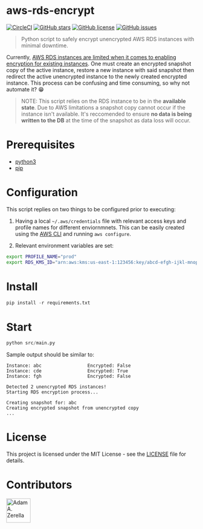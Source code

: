 # aws-rds-encrypt

[![CircleCI](https://circleci.com/gh/adamzerella/aws-rds-encrypt.svg?style=svg)](https://circleci.com/gh/adamzerella/aws-rds-encrypt)
[![GitHub stars](https://img.shields.io/github/stars/adamzerella/aws-rds-encrypt.svg)](https://github.com/adamzerella/adamzerella/stargazers)
[![GitHub license](https://img.shields.io/github/license/adamzerella/aws-rds-encrypt.svg)](https://github.com/adamzerella/adamzerella/blob/master/LICENSE)
[![GitHub issues](https://img.shields.io/github/issues/adamzerella/aws-rds-encrypt.svg)](https://github.com/adamzerella/adamzerella/issues)

> Python script to safely encrypt unencrypted AWS RDS instances with minimal downtime.

Currently, [AWS RDS instances are limited when it comes to enabling encryption for existing instances](https://docs.aws.amazon.com/AmazonRDS/latest/UserGuide/Overview.Encryption.html#Overview.Encryption.Limitations). One must create an encrypted snapshot copy of the active instance, restore a new instance with said snapshot then redirect the active unencrypted instance to the newly created encrypted instance. This process can be confusing and time consuming, so why not automate it? 😁

> NOTE: This script relies on the RDS instance to be in the <strong>available state</strong>. Due to AWS limitations a snapshot copy cannot occur if the instance isn't available. It's reccomended to ensure <strong>no data is being written to the DB</strong> at the time of the snapshot as data loss will occur.

# Prerequisites

- [python3](https://www.python.org/downloads/)
- [pip](https://docs.python.org/3/installing/index.html#key-terms)

# Configuration

This script replies on two things to be configured prior to executing: 

1. Having a local `~/.aws/credentials` file with relevant access keys and profile names for different enviornmnets. This can be easily created using the [AWS CLI](https://docs.aws.amazon.com/cli/latest/userguide/installing.html) and running `aws configure`.

2. Relevant environment variables are set:

```bash
export PROFILE_NAME="prod"                                                          # Profile name used to interact with RDS.
export RDS_KMS_ID="arn:aws:kms:us-east-1:123456:key/abcd-efgh-ijkl-mnop-qrstuvwxyz" # IAM encryption key used to encrypt RDS snapshots.
```

# Install
```python
pip install -r requirements.txt
```

# Start
```python
python src/main.py
```

Sample output should be similar to:
```text
Instance: abc                 Encrypted: False
Instance: cde                 Encrypted: True
Instance: fgh                 Encrypted: False

Detected 2 unencrypted RDS instances!
Starting RDS encryption process...

Creating snapshot for: abc
Creating encrypted snapshot from unencrypted copy
...
```

# License

This project is licensed under the MIT License - see the [LICENSE](https://raw.githubusercontent.com/adamzerella/aws-rds-encrypt/master/LICENSE) file for details.


# Contributors

<div style="display:inline;">
  <img width="64" height="64" href="https://github.com/adamzerella" src="https://avatars0.githubusercontent.com/u/1501560?s=460&v=4" alt="Adam A. Zerella"/>
</div>
